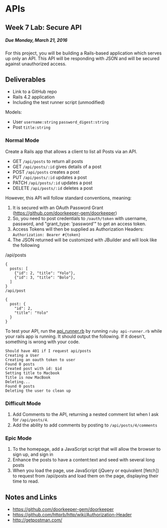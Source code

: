# APIs
## Week 7 Lab: Secure API
##### Due Monday, March 21, 2016
For this project, you will be building a Rails-based application which serves up only an API. This API will be responding with JSON and will be secured against unauthorized access.

## Deliverables
* Link to a GitHub repo
* Rails 4.2 application
* Including the test runner script (unmodified)

Models:

* User `username:string` `password_digest:string`
* Post `title:string`

### Normal Mode
Create a Rails app that allows a client to list all Posts via an API.

* GET `/api/posts` to return all posts
* GET `/api/posts/:id` gives details of a post
* POST `/api/posts` creates a post
* PUT `/api/posts/:id` updates a post
* PATCH `/api/posts/:id` updates a post
* DELETE `/api/posts/:id` deletes a post

However, this API will follow standard conventions, meaning:

1. It is secured with an OAuth Password Grant (https://github.com/doorkeeper-gem/doorkeeper)
2. So, you need to post credentials to `/oauth/token` with username, password, and "grant_type: 'password'" to get an access token.
3. Access Tokens will then be supplied as Authorization Headers: `Authorization: Bearer #{token}`
4. The JSON returned will be customized with JBuilder and will look like the following

/api/posts
```
{
  posts: [
    {"id": 2, "title": "Yolo"},
    {"id": 3, "title": "Bolo"},
  ]
}
/api/post
```
```
{
  post: {
    "id": 2,
    "title": "Yolo"
  }
}
```
To test your API, run the [api_runner.rb](https://github.com/tiy-hou-q1-2016-rails/week-7-api-runner) by running `ruby api-runner.rb` while your rails app is running. It should output the following. If it doesn't, something is wrong with your code.
```
Should have 401 if I request api/posts
Creating a User
Creating an oauth token to user
Found 0 posts
Created post with id: $id
Setting title to Macbook
Title is now MacBook
Deleting...
Found 0 posts
Deleting the user to clean up
```

### Difficult Mode
1. Add Comments to the API, returning a nested comment list when I ask for `/api/posts/4`.
2. Add the ability to add comments by posting to `/api/posts/4/comments`

### Epic Mode
1. To the homepage, add a JavaScript script that will allow the browser to sign up, and sign in
2. Enhance the posts to have a content:text and seed with several long posts
3. When you load the page, use JavaScript (jQuery or equivalent [fetch]) to request from /api/posts and load them on the page, displaying their time to read.


## Notes and Links
* https://github.com/doorkeeper-gem/doorkeeper
* https://github.com/httprb/http/wiki/Authorization-Header
* http://getpostman.com/

